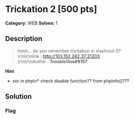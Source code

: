 # Trickation 2 [500 pts]

**Category:** WEB
**Solves:** 1

## Description
>hmm... do you remember trickation in slashroot 5? <br>\r\n\r\nlink : http://103.152.242.37:21203 <br>\r\n\r\n*Author* : **TroubleOne#9157**

**Hint**
* xor in php\n* check disable function?? from phpinfo()???

## Solution

### Flag

